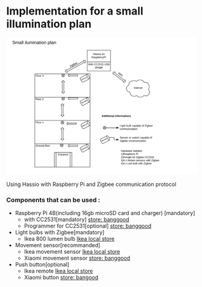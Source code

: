 # Implementation for a small illumination plan

![Plan1](https://github.com/luciancerbu/small_illumination/blob/master/files/Screenshot%202020-03-16%20at%2022.01.49.png)

Using Hassio with Raspberry Pi and Zigbee communication protocol 

### Components that can be used : 

* Raspberry Pi 4B(including 16gb microSD card and charger) [mandatory]
  * with CC2531[mandatory] [store: banggood](https://www.banggood.com/Wireless-Zigbee-CC2531-Sniffer-Bare-Board-Packet-Protocol-Analyzer-Module-USB-Interface-Dongle-p-1227206.html?rmmds=search&cur_warehouse=CN)
  * Programmer for CC2531[optional] [store: banggood]()
* Light bulbs with Zigbee[mandatory]
  * Ikea 800 lumen bulb [Ikea local store](https://www.ikea.com/ro/ro/p/tradfri-bec-led-e27-806-lumeni-wireless-alb-opal-90408797/)
* Movement sensor[recommanded]
  * Ikea movement sensor [Ikea local store](https://www.ikea.com/ro/ro/p/tradfri-senzor-miscare-wireless-alb-70429913/)
  * Xiaomi movement sensor [store: banggood](https://www.banggood.com/Original-Aqara-Zig_Bee-Wireless-Human-Body-PIR-Sensor-Smart-Home-Kit-From-Xiaomi-Eco-System-p-1177007.html?rmmds=search&cur_warehouse=HK)
* Push button[optional]
  * Ikea remote [Ikea local store](https://www.ikea.com/ro/ro/p/tradfri-buton-comanda-rapida-alb-40467765/)
  * Xiaomi button [store: bangood](https://www.banggood.com/Original-Xiaomi-Mijia-Smart-Home-Zig-bee-Wireless-Smart-Switch-Touch-Button-ON-OFF-WiFi-Remote-Control-Switch-p-1049175.html?rmmds=search&cur_warehouse=HK)
